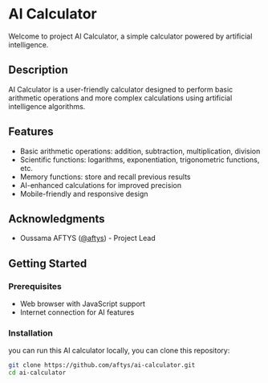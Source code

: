 # AI Calculator


Welcome to project AI Calculator, a simple calculator powered by artificial intelligence.

## Description

AI Calculator is a user-friendly calculator designed to perform basic arithmetic operations and more complex calculations using artificial intelligence algorithms.

## Features

- Basic arithmetic operations: addition, subtraction, multiplication, division
- Scientific functions: logarithms, exponentiation, trigonometric functions, etc.
- Memory functions: store and recall previous results
- AI-enhanced calculations for improved precision
- Mobile-friendly and responsive design
## Acknowledgments

- Oussama AFTYS ([@aftys](https://github.com/aftys)) - Project Lead

## Getting Started

### Prerequisites

- Web browser with JavaScript support
- Internet connection for AI features

### Installation

you can run this AI calculator locally, you can clone this repository:

```bash
git clone https://github.com/aftys/ai-calculator.git
cd ai-calculator
